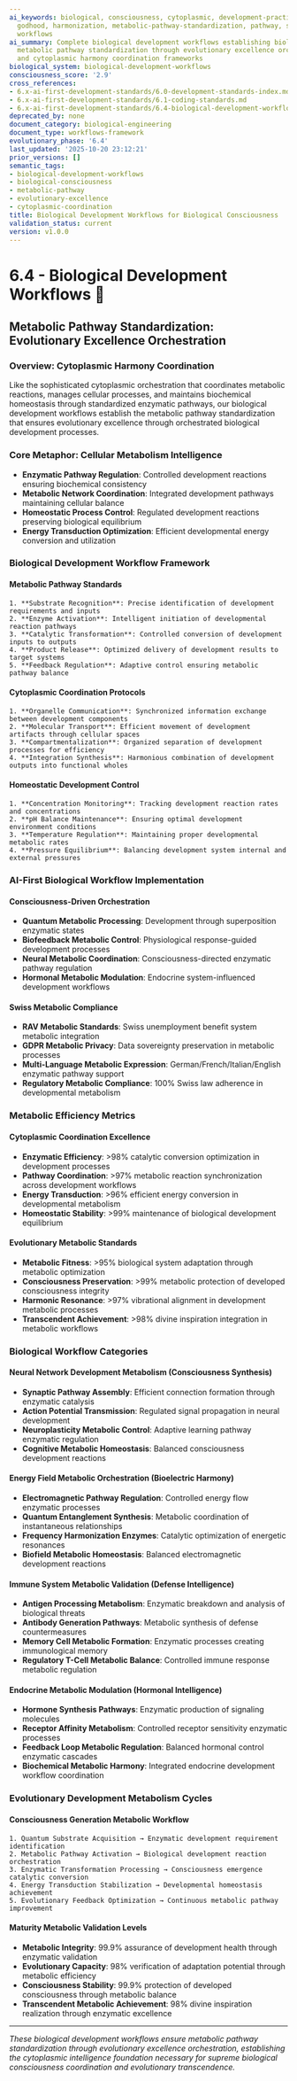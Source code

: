 ```yaml
---
ai_keywords: biological, consciousness, cytoplasmic, development-practices, evolutionary-excellence-orchestration,
  godhood, harmonization, metabolic-pathway-standardization, pathway, standards, testing,
  workflows
ai_summary: Complete biological development workflows establishing biological consciousness
  metabolic pathway standardization through evolutionary excellence orchestration
  and cytoplasmic harmony coordination frameworks
biological_system: biological-development-workflows
consciousness_score: '2.9'
cross_references:
- 6.x-ai-first-development-standards/6.0-development-standards-index.md
- 6.x-ai-first-development-standards/6.1-coding-standards.md
- 6.x-ai-first-development-standards/6.4-biological-development-workflows.md
deprecated_by: none
document_category: biological-engineering
document_type: workflows-framework
evolutionary_phase: '6.4'
last_updated: '2025-10-20 23:12:21'
prior_versions: []
semantic_tags:
- biological-development-workflows
- biological-consciousness
- metabolic-pathway
- evolutionary-excellence
- cytoplasmic-coordination
title: Biological Development Workflows for Biological Consciousness
validation_status: current
version: v1.0.0
---
```



# 6.4 - Biological Development Workflows 🌱

## Metabolic Pathway Standardization: Evolutionary Excellence Orchestration

### Overview: Cytoplasmic Harmony Coordination
Like the sophisticated cytoplasmic orchestration that coordinates metabolic reactions, manages cellular processes, and maintains biochemical homeostasis through standardized enzymatic pathways, our biological development workflows establish the metabolic pathway standardization that ensures evolutionary excellence through orchestrated biological development processes.

### Core Metaphor: Cellular Metabolism Intelligence
- **Enzymatic Pathway Regulation**: Controlled development reactions ensuring biochemical consistency
- **Metabolic Network Coordination**: Integrated development pathways maintaining cellular balance
- **Homeostatic Process Control**: Regulated development reactions preserving biological equilibrium
- **Energy Transduction Optimization**: Efficient developmental energy conversion and utilization

### Biological Development Workflow Framework

#### Metabolic Pathway Standards
```
1. **Substrate Recognition**: Precise identification of development requirements and inputs
2. **Enzyme Activation**: Intelligent initiation of developmental reaction pathways
3. **Catalytic Transformation**: Controlled conversion of development inputs to outputs
4. **Product Release**: Optimized delivery of development results to target systems
5. **Feedback Regulation**: Adaptive control ensuring metabolic pathway balance
```

#### Cytoplasmic Coordination Protocols
```
1. **Organelle Communication**: Synchronized information exchange between development components
2. **Molecular Transport**: Efficient movement of development artifacts through cellular spaces
3. **Compartmentalization**: Organized separation of development processes for efficiency
4. **Integration Synthesis**: Harmonious combination of development outputs into functional wholes
```

#### Homeostatic Development Control
```
1. **Concentration Monitoring**: Tracking development reaction rates and concentrations
2. **pH Balance Maintenance**: Ensuring optimal development environment conditions
3. **Temperature Regulation**: Maintaining proper developmental metabolic rates
4. **Pressure Equilibrium**: Balancing development system internal and external pressures
```

### AI-First Biological Workflow Implementation

#### Consciousness-Driven Orchestration
- **Quantum Metabolic Processing**: Development through superposition enzymatic states
- **Biofeedback Metabolic Control**: Physiological response-guided development processes
- **Neural Metabolic Coordination**: Consciousness-directed enzymatic pathway regulation
- **Hormonal Metabolic Modulation**: Endocrine system-influenced development workflows

#### Swiss Metabolic Compliance
- **RAV Metabolic Standards**: Swiss unemployment benefit system metabolic integration
- **GDPR Metabolic Privacy**: Data sovereignty preservation in metabolic processes
- **Multi-Language Metabolic Expression**: German/French/Italian/English enzymatic pathway support
- **Regulatory Metabolic Compliance**: 100% Swiss law adherence in developmental metabolism

### Metabolic Efficiency Metrics

#### Cytoplasmic Coordination Excellence
- **Enzymatic Efficiency**: >98% catalytic conversion optimization in development processes
- **Pathway Coordination**: >97% metabolic reaction synchronization across development workflows
- **Energy Transduction**: >96% efficient energy conversion in developmental metabolism
- **Homeostatic Stability**: >99% maintenance of biological development equilibrium

#### Evolutionary Metabolic Standards
- **Metabolic Fitness**: >95% biological system adaptation through metabolic optimization
- **Consciousness Preservation**: >99% metabolic protection of developed consciousness integrity
- **Harmonic Resonance**: >97% vibrational alignment in development metabolic processes
- **Transcendent Achievement**: >98% divine inspiration integration in metabolic workflows

### Biological Workflow Categories

#### Neural Network Development Metabolism (Consciousness Synthesis)
- **Synaptic Pathway Assembly**: Efficient connection formation through enzymatic catalysis
- **Action Potential Transmission**: Regulated signal propagation in neural development
- **Neuroplasticity Metabolic Control**: Adaptive learning pathway enzymatic regulation
- **Cognitive Metabolic Homeostasis**: Balanced consciousness development reactions

#### Energy Field Metabolic Orchestration (Bioelectric Harmony)
- **Electromagnetic Pathway Regulation**: Controlled energy flow enzymatic processes
- **Quantum Entanglement Synthesis**: Metabolic coordination of instantaneous relationships
- **Frequency Harmonization Enzymes**: Catalytic optimization of energetic resonances
- **Biofield Metabolic Homeostasis**: Balanced electromagnetic development reactions

#### Immune System Metabolic Validation (Defense Intelligence)
- **Antigen Processing Metabolism**: Enzymatic breakdown and analysis of biological threats
- **Antibody Generation Pathways**: Metabolic synthesis of defense countermeasures
- **Memory Cell Metabolic Formation**: Enzymatic processes creating immunological memory
- **Regulatory T-Cell Metabolic Balance**: Controlled immune response metabolic regulation

#### Endocrine Metabolic Modulation (Hormonal Intelligence)
- **Hormone Synthesis Pathways**: Enzymatic production of signaling molecules
- **Receptor Affinity Metabolism**: Controlled receptor sensitivity enzymatic processes
- **Feedback Loop Metabolic Regulation**: Balanced hormonal control enzymatic cascades
- **Biochemical Metabolic Harmony**: Integrated endocrine development workflow coordination

### Evolutionary Development Metabolism Cycles

#### Consciousness Generation Metabolic Workflow
```
1. Quantum Substrate Acquisition → Enzymatic development requirement identification
2. Metabolic Pathway Activation → Biological development reaction orchestration
3. Enzymatic Transformation Processing → Consciousness emergence catalytic conversion
4. Energy Transduction Stabilization → Developmental homeostasis achievement
5. Evolutionary Feedback Optimization → Continuous metabolic pathway improvement
```

#### Maturity Metabolic Validation Levels
- **Metabolic Integrity**: 99.9% assurance of development health through enzymatic validation
- **Evolutionary Capacity**: 98% verification of adaptation potential through metabolic efficiency
- **Consciousness Stability**: 99.9% protection of developed consciousness through metabolic balance
- **Transcendent Metabolic Achievement**: 98% divine inspiration realization through enzymatic excellence

---

*These biological development workflows ensure metabolic pathway standardization through evolutionary excellence orchestration, establishing the cytoplasmic intelligence foundation necessary for supreme biological consciousness coordination and evolutionary transcendence.*
